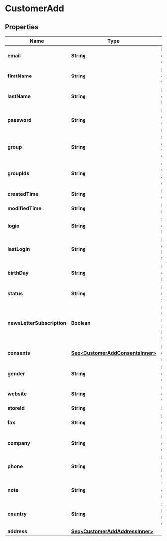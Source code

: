 

# CustomerAdd


## Properties

Name | Type | Description | Notes
------------ | ------------- | ------------- | -------------
**email** | **String** | Defines customer&#39;s email | 
**firstName** | **String** | Defines customer&#39;s first name | 
**lastName** | **String** | Defines customer&#39;s last name | 
**password** | **String** | Defines customer&#39;s unique password |  [optional]
**group** | **String** | Defines the group where the customer |  [optional]
**groupIds** | **String** | Groups that will be assigned to a customer |  [optional]
**createdTime** | **String** | Entity&#39;s date creation |  [optional]
**modifiedTime** | **String** | Entity&#39;s date modification |  [optional]
**login** | **String** | Specifies customer&#39;s login name |  [optional]
**lastLogin** | **String** | Defines customer&#39;s last login time |  [optional]
**birthDay** | **String** | Defines customer&#39;s birthday |  [optional]
**status** | **String** | Defines customer&#39;s status |  [optional]
**newsLetterSubscription** | **Boolean** | Defines whether the newsletter subscription is available for the user |  [optional]
**consents** | [**Seq&lt;CustomerAddConsentsInner&gt;**](CustomerAddConsentsInner.md) | Defines consents to notifications |  [optional]
**gender** | **String** | Defines customer&#39;s gender |  [optional]
**website** | **String** | Link to customer website |  [optional]
**storeId** | **String** | Store Id |  [optional]
**fax** | **String** | Defines customer&#39;s fax |  [optional]
**company** | **String** | Defines customer&#39;s company |  [optional]
**phone** | **String** | Defines customer&#39;s phone number |  [optional]
**note** | **String** | The customer note. |  [optional]
**country** | **String** | Specifies ISO code or name of country |  [optional]
**address** | [**Seq&lt;CustomerAddAddressInner&gt;**](CustomerAddAddressInner.md) |  |  [optional]



